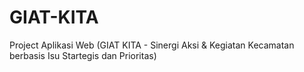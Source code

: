 # GIAT-KITA
Project Aplikasi Web (GIAT KITA - Sinergi Aksi &amp; Kegiatan Kecamatan berbasis Isu Startegis dan Prioritas)
